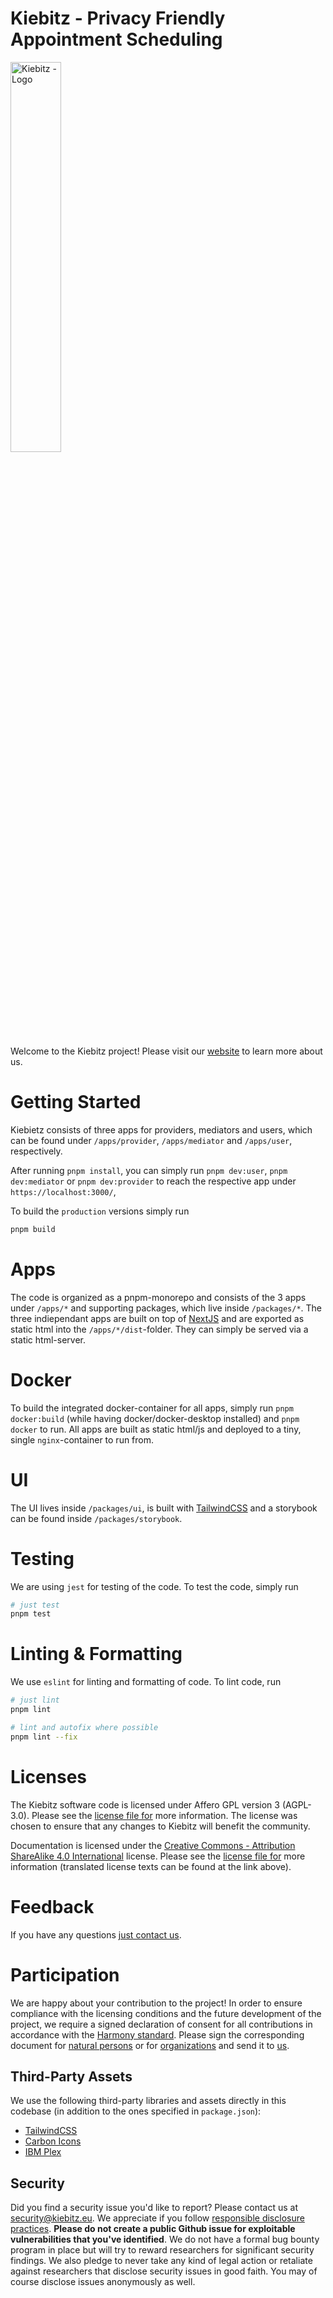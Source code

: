 # Kiebitz - Privacy Friendly Appointment Scheduling</md-list>

<img src="/public/kiebitz-logo.png" alt="Kiebitz - Logo" title="Kiebitz - Logo" width="40%" />

Welcome to the Kiebitz project! Please visit our [website](https://kiebitz.eu) to learn more about us.

# Getting Started

Kiebietz consists of three apps for providers, mediators and users, which can be found under `/apps/provider`, `/apps/mediator` and `/apps/user`, respectively.

After running `pnpm install`, you can simply run `pnpm dev:user`, `pnpm dev:mediator` or `pnpm dev:provider` to reach the respective app under `https://localhost:3000/`,

To build the `production` versions simply run

```bash
pnpm build
```

# Apps

The code is organized as a pnpm-monorepo and consists of the 3 apps under `/apps/*` and supporting packages, which live inside `/packages/*`.
The three indiependant apps are built on top of [NextJS](https://nextjs.org/) and are exported as static html into the `/apps/*/dist`-folder. They can simply be served via a static html-server.

# Docker

To build the integrated docker-container for all apps, simply run `pnpm docker:build` (while having docker/docker-desktop installed) and `pnpm docker` to run. All apps are built as static html/js and deployed to a tiny, single `nginx`-container to run from.

# UI

The UI lives inside `/packages/ui`, is built with [TailwindCSS](https://tailwindcss.com/) and a storybook can be found inside `/packages/storybook`.

# Testing

We are using `jest` for testing of the code. To test the code, simply run

```bash
# just test
pnpm test
```

# Linting & Formatting

We use `eslint` for linting and formatting of code. To lint code, run

```bash
# just lint
pnpm lint

# lint and autofix where possible
pnpm lint --fix
```

# Licenses

The Kiebitz software code is licensed under Affero GPL version 3 (AGPL-3.0). Please see the [license file for](LICENSE) more information. The license was chosen to ensure that any changes to Kiebitz will benefit the community.

Documentation is licensed under the [Creative Commons - Attribution ShareAlike 4.0 International](https://creativecommons.org/licenses/by-sa/4.0/) license. Please see the [license file for](DOCS-LICENSE) more information (translated license texts can be found at the link above).</md-list>

# Feedback

If you have any questions [just contact us](mailto:kontakt@kiebitz.eu).

# Participation

We are happy about your contribution to the project! In order to ensure compliance with the licensing conditions and the future development of the project, we require a signed declaration of consent for all contributions in accordance with the [Harmony standard](http://selector.harmonyagreements.org). Please sign the corresponding document for [natural persons](.clas/Kiebitz-Individual.pdf) or for [organizations](.clas/Kiebitz-Entity.pdf) and send it to [us](mailto:kontakt@kiebitz.eu).

## Third-Party Assets

We use the following third-party libraries and assets directly in this codebase (in addition to the ones specified in `package.json`):

* [TailwindCSS](https://github.com/jgthms/bulma)
* [Carbon Icons](https://www.carbondesignsystem.com/)
* [IBM Plex](https://github.com/IBM/plex)
## Security

Did you find a security issue you'd like to report? Please contact us at [security@kiebitz.eu](mailto:security@kiebitz.eu). We appreciate if you follow [responsible disclosure practices](https://en.wikipedia.org/wiki/Responsible_disclosure).
**Please do not create a public Github issue for exploitable vulnerabilities that you've identified**. We do not have a formal bug bounty program in place but will try to reward researchers for significant security findings. We also pledge to never take any kind of legal action or retaliate against researchers that disclose security issues in good faith. You may of course disclose issues anonymously as well.
